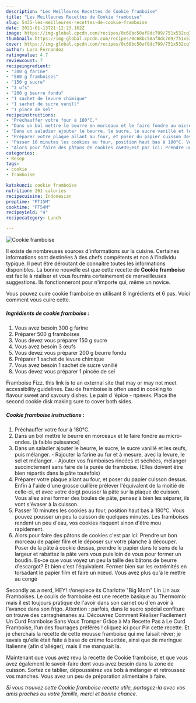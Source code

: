 ```yaml
---
description: "Les Meilleures Recettes de Cookie framboise"
title: "Les Meilleures Recettes de Cookie framboise"
slug: 5435-les-meilleures-recettes-de-cookie-framboise
date: 2021-01-13T21:12:23.162Z
image: https://img-global.cpcdn.com/recipes/0c68bc50af8dc709/751x532cq70/cookie-framboise-photo-principale-de-la-recette.jpg
thumbnail: https://img-global.cpcdn.com/recipes/0c68bc50af8dc709/751x532cq70/cookie-framboise-photo-principale-de-la-recette.jpg
cover: https://img-global.cpcdn.com/recipes/0c68bc50af8dc709/751x532cq70/cookie-framboise-photo-principale-de-la-recette.jpg
author: Lora Fernandez
ratingvalue: 4.7
reviewcount: 7
recipeingredient:
- "300 g farine"
- "500 g framboises"
- "150 g sucre"
- "3 ufs"
- "200 g beurre fondu"
- "1 sachet de levure chimique"
- "1 sachet de sucre vanill"
- "1 pince de sel"
recipeinstructions:
- "Préchauffer votre four à 180°C."
- "Dans un bol mettre le beurre en morceaux et le faire fondre au micro-ondes. (à faible puissance)"
- "Dans un saladier ajouter le beurre, le sucre, le sucre vanillé et les œufs, puis mélanger. Rajouter la farine au fur et à mesure, avec la levure, le sel et mélanger. Ajouter vos framboises rincées et séchées, mélanger succinctement sans faire de la purée de framboise. (Elles doivent être bien répartis dans la pâte toutefois)"
- "Préparer votre plaque allant au four, et poser du papier cuisson dessus. Enfin à l&#39;aide d&#39;une grosse cuillère prélever l&#39;équivalent de la moitié de celle-ci, et avec votre doigt pousser la pâte sur la plaque de cuisson. Vous allez ainsi former des boules de pâte, pensez à bien les séparer, ils vont s&#39;évaser à la cuisson."
- "Passer 10 minutes les cookies au four, position haut bas à 180°C. Vous pouvez pousser un peu la cuisson de quelques minutes. Les framboises rendent un peu d&#39;eau, vos cookies risquent sinon d&#39;être mou rapidement."
- "Alors pour faire des pâtons de cookies c&#39;est par ici: Prendre un bon morceau de papier film et le déposer sur votre planche à découper. Poser de la pâte à cookie dessus, prendre le papier dans le sens de la largeur et rabattez la pâte vers vous puis loin de vous pour former un boudin. Es-ce que vous voyez un peu la taille des bâtons de beurre d&#39;escargot? Et bien c&#39;est l&#39;équivalent. Fermer bien sur les extrémités en torsadant le papier film et faire un nœud. Vous avez plus qu&#39;à le mettre au congé"
categories:
- Resep
tags:
- cookie
- framboise

katakunci: cookie framboise 
nutrition: 261 calories
recipecuisine: Indonesian
preptime: "PT15M"
cooktime: "PT54M"
recipeyield: "4"
recipecategory: Lunch

---
```



![Cookie framboise](https://img-global.cpcdn.com/recipes/0c68bc50af8dc709/751x532cq70/cookie-framboise-photo-principale-de-la-recette.jpg)

Il existe de nombreuses sources d'informations sur la cuisine. Certaines informations sont destinées à des chefs compétents et non à l'individu typique. Il peut être déroutant de connaître toutes les informations disponibles. La bonne nouvelle est que cette recette de <strong> Cookie framboise </strong> est facile à réaliser et vous fournira certainement de merveilleuses suggestions. Ils fonctionneront pour n'importe qui, même un novice.

<!--inarticleads1-->

Vous pouvez cuire cookie framboise en utilisant 8 Ingrédients et 6 pas. Voici comment vous cuire cette.

##### Ingrédients de cookie framboise :

1. Vous avez besoin 300 g farine
1. Préparer 500 g framboises
1. Vous devez vous préparer 150 g sucre
1. Vous avez besoin 3 œufs
1. Vous devez vous préparer 200 g beurre fondu
1. Préparer 1 sachet de levure chimique
1. Vous avez besoin 1 sachet de sucre vanillé
1. Vous devez vous préparer 1 pincée de sel


Framboise Fizz. this link is to an external site that may or may not meet accessibility guidelines. Eau de framboise is often used in cooking to flavour sweet and savoury dishes. Le pain d &#39;épice - пряник. Place the second cookie disk making sure to cover both sides. 

<!--inarticleads2-->

##### Cookie framboise instructions :

1. Préchauffer votre four à 180°C.
1. Dans un bol mettre le beurre en morceaux et le faire fondre au micro-ondes. (à faible puissance)
1. Dans un saladier ajouter le beurre, le sucre, le sucre vanillé et les œufs, puis mélanger. - Rajouter la farine au fur et à mesure, avec la levure, le sel et mélanger. - Ajouter vos framboises rincées et séchées, mélanger succinctement sans faire de la purée de framboise. (Elles doivent être bien répartis dans la pâte toutefois)
1. Préparer votre plaque allant au four, et poser du papier cuisson dessus. Enfin à l&#39;aide d&#39;une grosse cuillère prélever l&#39;équivalent de la moitié de celle-ci, et avec votre doigt pousser la pâte sur la plaque de cuisson. Vous allez ainsi former des boules de pâte, pensez à bien les séparer, ils vont s&#39;évaser à la cuisson.
1. Passer 10 minutes les cookies au four, position haut bas à 180°C. Vous pouvez pousser un peu la cuisson de quelques minutes. Les framboises rendent un peu d&#39;eau, vos cookies risquent sinon d&#39;être mou rapidement.
1. Alors pour faire des pâtons de cookies c&#39;est par ici: Prendre un bon morceau de papier film et le déposer sur votre planche à découper. Poser de la pâte à cookie dessus, prendre le papier dans le sens de la largeur et rabattez la pâte vers vous puis loin de vous pour former un boudin. Es-ce que vous voyez un peu la taille des bâtons de beurre d&#39;escargot? Et bien c&#39;est l&#39;équivalent. Fermer bien sur les extrémités en torsadant le papier film et faire un nœud. Vous avez plus qu&#39;à le mettre au congé


Secondly as a nerd, HEY! r/onepiece its Charlotte &#34;Big Mom&#34; Lin Lin aux Framboises. Le coulis de framboise est une recette basique au Thermomix mais il est toujours pratique de l&#39;avoir dans son carnet ou d&#39;en avoir à l&#39;avance dans son frigo. Attention : parfois, dans le sucre spécial confiture on trouve des carraghénanes au. Découvrez Comment Réaliser Facilement Un Curd Framboise Sans Vous Tromper Grâce à Ma Recette Pas à Le Curd Framboise, l&#39;un des fourrages préférés ! cliquez ici pour Pin cette recette. Et je cherchais la recette de cette mousse framboise qui me faisait rêver; je savais qu&#39;elle était faite à base de crème fouettée, ainsi que de meringue Italienne (afin d&#39;alléger), mais il me manquait la. 

<!--inarticleads1-->

<p>
Maintenant que vous avez revu la recette de Cookie framboise, et que vous avez également le savoir-faire dont vous avez besoin dans la zone de cuisson. Sortez ce tablier, dépoussiérez vos bols à mélanger et retroussez vos manches. Vous avez un peu de préparation alimentaire à faire.
</p>

<p>
<i>Si vous trouvez cette Cookie framboise recette utile, partagez-la avec vos amis proches ou votre famille, merci et bonne chance.</i>
</p>
